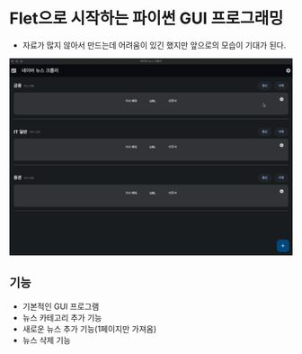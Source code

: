 # Flet으로 시작하는 파이썬 GUI 프로그래밍

- 자료가 많지 않아서 만드는데 어려움이 있긴 했지만 앞으로의 모습이 기대가 된다.

![소개](img/intro.gif)

## 기능

- 기본적인 GUI 프로그램
- 뉴스 카테고리 추가 기능
- 새로운 뉴스 추가 기능(1페이지만 가져옴)
- 뉴스 삭제 기능
